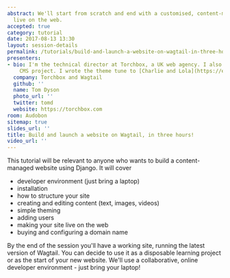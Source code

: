 ```yaml
---
abstract: We'll start from scratch and end with a customised, content-managed website,
  live on the web.
accepted: true
category: tutorial
date: 2017-08-13 13:30
layout: session-details
permalink: /tutorials/build-and-launch-a-website-on-wagtail-in-three-hours/
presenters:
- bio: I'm the technical director at Torchbox, a UK web agency. I also run the Wagtail
    CMS project. I wrote the theme tune to [Charlie and Lola](https://en.wikipedia.org/wiki/Charlie_and_Lola).
  company: Torchbox and Wagtail
  github: ''
  name: Tom Dyson
  photo_url: ''
  twitter: tomd
  website: https://torchbox.com
room: Audobon
sitemap: true
slides_url: ''
title: Build and launch a website on Wagtail, in three hours!
video_url: ''
---
```


This tutorial will be relevant to anyone who wants to build a content-managed website using Django. It will cover

- developer environment (just bring a laptop)
- installation
- how to structure your site
- creating and editing content (text, images, videos)
- simple theming
- adding users
- making your site live on the web
- buying and configuring a domain name

By the end of the session you'll have a working site, running the latest version of Wagtail. You can decide to use it as a disposable learning project or as the start of your new website. We'll use a collaborative, online developer environment - just bring your laptop!
